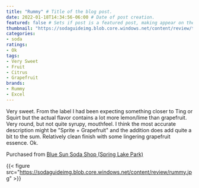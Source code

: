 ```yaml
---
title: "Rummy" # Title of the blog post.
date: 2022-01-18T14:34:56-06:00 # Date of post creation.
featured: false # Sets if post is a featured post, making appear on the home page side bar.
thumbnail: "https://sodaguideimg.blob.core.windows.net/content/review/thumbs/rummy.jpg" # Sets thumbnail image appearing inside card on homepage.
categories:
- soda
ratings:
- Ok
tags:
- Very Sweet
- Fruit
- Citrus
- Grapefruit
brands:
- Rummy
- Excel
---
```


Very sweet. From the label I had been expecting something closer to Ting or Squirt but the actual flavor contains a lot more lemon/lime than grapefruit. Very round, but not quite syrupy, mouthfeel. I think the most accurate description might be "Sprite + Grapefruit" and the addition does add quite a bit to the sum. Relatively clean finish with some lingering grapefruit essence. Ok.

Purchased from [Blue Sun Soda Shop (Spring Lake Park)](https://bluesunsodashop.com/)

{{< figure src="https://sodaguideimg.blob.core.windows.net/content/review/rummy.jpg" >}}